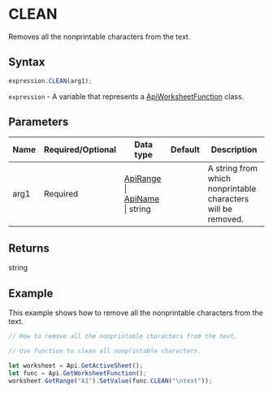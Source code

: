 # CLEAN

Removes all the nonprintable characters from the text.

## Syntax

```javascript
expression.CLEAN(arg1);
```

`expression` - A variable that represents a [ApiWorksheetFunction](../ApiWorksheetFunction.md) class.

## Parameters

| **Name** | **Required/Optional** | **Data type** | **Default** | **Description** |
| ------------- | ------------- | ------------- | ------------- | ------------- |
| arg1 | Required | [ApiRange](../../ApiRange/ApiRange.md) \| [ApiName](../../ApiName/ApiName.md) \| string |  | A string from which nonprintable characters will be removed. |

## Returns

string

## Example

This example shows how to remove all the nonprintable characters from the text.

```javascript editor-xlsx
// How to remove all the nonprintable characters from the text.

// Use function to clean all nonprintable characters.

let worksheet = Api.GetActiveSheet();
let func = Api.GetWorksheetFunction();
worksheet.GetRange("A1").SetValue(func.CLEAN("\ntext"));
```
